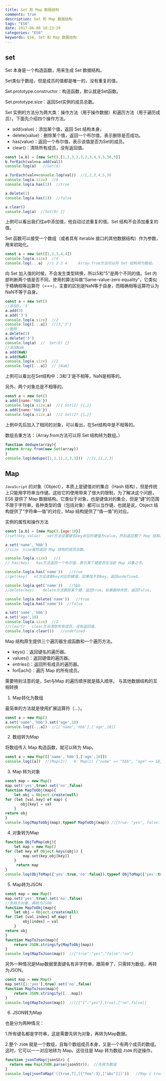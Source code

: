 ```yaml
---
title: Set 和 Map 数据结构
comments: true
description: Set 和 Map 数据结构
tags: "ES6"
date: 2017-06-08 10:23:29
categories: "ES6"
keywords: ES6, Set 和 Map 数据结构
---
```


## set

Set 本身是一个构造函数，用来生成 Set 数据结构。

Set类似于数组，但是成员的值都是唯一的，没有重复的值。

Set.prototype.constructor：构造函数，默认就是Set函数。

Set.prototype.size：返回Set实例的成员总数。

Set 实例的方法分为两大类：操作方法（用于操作数据）和遍历方法（用于遍历成员）。下面先介绍四个操作方法。

- add(value)：添加某个值，返回 Set 结构本身。
- delete(value)：删除某个值，返回一个布尔值，表示删除是否成功。
- has(value)：返回一个布尔值，表示该值是否为Set的成员。
- clear()：清除所有成员，没有返回值。
 
```js
const [a,b] = [new Set(),[1,2,3,2,3,2,3,4,5,5,56,5]]
b.forEach(val=>a.add(val))
console.log(a)   //Set(6)

a.forEach(val=>console.log(val))  //1,2,3,4,5,56
console.log(a.size)  //6
console.log(a.has(1))  //true

a.delete(1)
console.log(a.has(1))  //false

a.clear()
console.log(a)  //Set(0) {}
```
上例可以看出我们往a中添加值，他自动过滤重复的值。Set 结构不会添加重复的值。

Set 函数可以接受一个数组（或者具有 iterable 接口的其他数据结构）作为参数，用来初始化。

```js
const a = new Set([1,2,3,4,4])
console.log(a.size)  //4
console.log(...a)  //1 2 3 4     Array.from方法可以将 Set 结构转为数组。
```

向 Set 加入值的时候，不会发生类型转换，所以5和"5"是两个不同的值。Set 内部判断两个值是否不同，使用的算法叫做“Same-value-zero equality”，它类似于精确相等运算符（===），主要的区别是NaN等于自身，而精确相等运算符认为NaN不等于自身。

```js
const a = new Set()
//添加3，'3'
a.add(3)
a.add('3')
console.log(a.size)  //2
console.log([...a])  //[3,'3']
//删除
a.delete(3)
a.delete('3')
console.log(a)  //  Set(0) {}
//添加NaN
a.add(NaN)
a.add(NaN)
console.log(a.size)  //1
console.log([...a])  // [NaN]
```

上例可以看出在Set结构中：3和'3'是不相等，NaN是相等的。

另外，两个对象总是不相等的。

```js
const a = new Set()
a.add({name:'hbb'})
console.log(a.size,a)  //1 Set(1) {{…}}
a.add({name:'hbb'})
console.log(a.size,a)  //2 Set(2) {{…}}
```

上例中先后加入了相同的对象，可以看出，在Set结构中是不相等的。

数组去重方法：（Array.from方法可以将 Set 结构转为数组。）

```js
function dedupe(array){
return Array.from(new Set(array))
}
console.log(dedupe([1,1,11,2,3,3]))  //[1,11,2,3]
```

## Map

`JavaScript` 的对象（Object），本质上是键值对的集合（Hash 结构），但是传统上只能用字符串当作键。这给它的使用带来了很大的限制，为了解决这个问题，ES6 提供了 Map 数据结构。它类似于对象，也是键值对的集合，但是“键”的范围不限于字符串，各种类型的值（包括对象）都可以当作键。也就是说，Object 结构提供了“字符串—值”的对应，Map 结构提供了“值—值”的对应。

实例的属性和操作方法

```js
const [a,b] = [new Map(),{age:18}]
//set(key,value)   set方法设置键名key对应的键值为value，然后返回整个 Map 结构。

a.set('name','hbb')
//size  size属性返回 Map 结构的成员总数。

console.log(a.size)   //1
// has(key)   has方法返回一个布尔值，表示某个键是否在当前 Map 对象之中。

console.log(a.has('name'))   //true
//get(key)   et方法读取key对应的键值，如果找不到key，返回undefined。

console.log(a.get('name'))   //hbb
//delete(key)    delete方法删除某个键，返回true。如果删除失败，返回false。

console.log(a.delete('name'))   //true
console.log(a.has('name'))  //false

a.set('name','hbb')
a.set('age',18)
console.log(a.size)  //2
//clear()   clear方法清除所有成员，没有返回值。
console.log(a.clear())   //undefined
```

Map 结构原生提供三个遍历器生成函数和一个遍历方法。

- keys()：返回键名的遍历器。
- values()：返回键值的遍历器。
- entries()：返回所有成员的遍历器。
- forEach()：遍历 Map 的所有成员。


需要特别注意的是，Set与Map 的遍历顺序就是插入顺序。
与其他数据结构的互相转换

1. Map转化为数组

最简单的方法就是使用扩展运算符（...）。

```js
const a = new Map()
a.set('name','hbb').set('age',18)
console.log([...a])  //[['name','hbb'],['age',18]]
```

2. 数组转为Map

将数组传入 Map 构造函数，就可以转为 Map。

```js
const a = new Map([['name','hbb'],['age',18]])
console.log([a])  //[Map(2)]   0: Map(2) {"name" => "hbb", "age" => 18}  length: 1      __proto__: Array(0)
```

3. Map 转为对象

```js
const map = new Map()
map.set('yes',true).set('no',false)
function MapToObj(map){
    let obj = Object.create(null)
for (let [val,key] of map) {
       obj[key] = val
    }
return obj
}
console.log(MapToObj(map),typeof MapToObj(map)) //{true: "yes", false: "no"}  ,"object”
```

4. 对象转为Map

```js
function ObjToMap(obj){
    let map = new Map()
for (let key of Object.keys(obj)) {
        map.set(key,obj[key])
    }
     return map
}
console.log(ObjToMap({'yes':true,'no':false}),typeof ObjToMap({'yes':true,'no':false}))   //Map(2) {"yes" => true, "no" => false} ,"object"
```

5. Map转为JSON

```js
const map = new Map()
map.set('yes',true).set('no',false)
//先转为对象，再转为JSON
function MapToObj(map){
    let obj = Object.create(null)
for (let [val,index] of map) {
        obj[index] = val
    }
return obj
}
function MapToJson(map){
    return JSON.stringify(MapToObj(map))
}
console.log(MapToJson(map))  //{"true":"yes","false":"no"}
```

另外一种情况是Map数据里面键名有非字符串，跟简单了，只需转为数组，再转为JSON。

```js
const map = new Map()
map.set({1:'yes'},true).set('no',false)
function MapToJson(map){
    return JSON.stringify([...map])
}
console.log(MapToJson(map))  //[[{"1":"yes"},true],["no",false]]
```

6. JSON转为Map

也是分为两种情况：

1.所有键名都是字符串，这是需要先转为对象，再转为Map数据。

2.整个 `JSON` 就是一个数组，且每个数组成员本身，又是一个有两个成员的数组。这时，它可以一一对应地转为 Map。这往往是 Map 转为数组 `JSON` 的逆操作。

```js
function jsonToMap(jsonStr) {
  return new Map(JSON.parse(jsonStr));  //先转为数组
}
console.log(jsonToMap('[[true,7],[{"foo":3},["abc"]]]'))   //Map { true => 7, { foo: 3 } => [ 'abc' ] }
```
